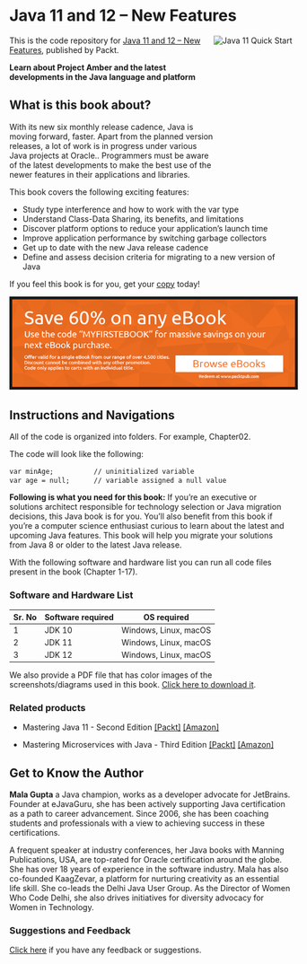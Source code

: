 # Java 11 and 12 – New Features

<a href="https://www.packtpub.com/application-development/java-11-quick-start?utm_source=github&utm_medium=repository&utm_campaign=9781789133271 "><img src="https://dz13w8afd47il.cloudfront.net/sites/default/files/imagecache/ppv4_main_book_cover/B10460_MockupCover.png" alt="Java 11 Quick Start" height="256px" align="right"></a>

This is the code repository for [Java 11 and 12 – New Features](https://www.packtpub.com/application-development/java-11-quick-start?utm_source=github&utm_medium=repository&utm_campaign=9781789133271), published by Packt.

**Learn about Project Amber and the latest developments in the Java language and platform**

## What is this book about?
With its new six monthly release cadence, Java is moving forward, faster. Apart from the planned version releases, a lot of work is in progress under various Java projects at Oracle.. Programmers must be aware of the latest developments to make the best use of the newer features in their applications and libraries.

This book covers the following exciting features:
* Study type interference and how to work with the var type
* Understand Class-Data Sharing, its benefits, and limitations
* Discover platform options to reduce your application’s launch time
* Improve application performance by switching garbage collectors
* Get up to date with the new Java release cadence
* Define and assess decision criteria for migrating to a new version of Java

If you feel this book is for you, get your [copy](https://www.amazon.com/dp/1789133270) today!

<a href="https://www.packtpub.com/?utm_source=github&utm_medium=banner&utm_campaign=GitHubBanner"><img src="https://raw.githubusercontent.com/PacktPublishing/GitHub/master/GitHub.png" 
alt="https://www.packtpub.com/" border="5" /></a>

## Instructions and Navigations
All of the code is organized into folders. For example, Chapter02.

The code will look like the following:
```
var minAge;          // uninitialized variable
var age = null;      // variable assigned a null value
```

**Following is what you need for this book:**
If you’re an executive or solutions architect responsible for technology selection or Java migration decisions, this Java book is for you. You’ll also benefit from this book if you’re a computer science enthusiast curious to learn about the latest and upcoming Java features. This book will help you migrate your solutions from Java 8 or older to the latest Java release.

With the following software and hardware list you can run all code files present in the book (Chapter 1-17).
### Software and Hardware List
| Sr. No | Software required | OS required |
| -------- | ------------------------------------ | ----------------------------------- |
| 1 | JDK 10 | Windows, Linux, macOS |
| 2 | JDK 11 | Windows, Linux, macOS |
| 3 | JDK 12 | Windows, Linux, macOS |

We also provide a PDF file that has color images of the screenshots/diagrams used in this book. [Click here to download it](https://www.packtpub.com/sites/default/files/downloads/9781789133271_ColorImages.pdf).

### Related products
* Mastering Java 11 - Second Edition [[Packt]](https://www.packtpub.com/application-development/mastering-java-11-second-edition?utm_source=github&utm_medium=repository&utm_campaign=9781789137613) [[Amazon]](https://www.amazon.com/dp/1789137616)

* Mastering Microservices with Java - Third Edition [[Packt]](https://www.packtpub.com/application-development/mastering-microservices-java-third-edition?utm_source=github&utm_medium=repository&utm_campaign=9781789530728) [[Amazon]](https://www.amazon.com/dp/1785285173)

## Get to Know the Author
**Mala Gupta**
a Java champion, works as a developer advocate for JetBrains. Founder at eJavaGuru, she has been actively supporting Java certification as a path to career advancement. Since 2006, she has been coaching students and professionals with a view to achieving success in these certifications.

A frequent speaker at industry conferences, her Java books with Manning Publications, USA, are top-rated for Oracle certification around the globe. She has over 18 years of experience in the software industry. Mala has also co-founded KaagZevar, a platform for nurturing creativity as an essential life skill. She co-leads the Delhi Java User Group. As the Director of Women Who Code Delhi, she also drives initiatives for diversity advocacy for Women in Technology.

### Suggestions and Feedback
[Click here](https://docs.google.com/forms/d/e/1FAIpQLSdy7dATC6QmEL81FIUuymZ0Wy9vH1jHkvpY57OiMeKGqib_Ow/viewform) if you have any feedback or suggestions.




